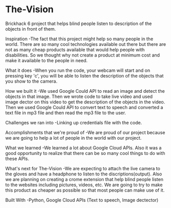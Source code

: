 # The-Vision
Brickhack 6 project that helps blind people listen to description of the objects in front of them.

Inspiration -The fact that this project might help so many people in the world. There are so many cool technologies available out there but there are not as many cheap products available that would help people with disabilities. So we thought why not create a product at minimum cost and make it available to the people in need. 

What it does -When you run the code, your webcam will start and on pressing key 'c', you will be able to listen the description of the objects that you show to the camera. 

How we built it -We used Google Could API to read an image and detect the objects in that image. Then we wrote code to take live video and used image dector on this video to get the description of the objects in the video. Then we used Google Could API to convert text to speech and converted a text file in mp3 file and then read the mp3 file to the user. 

Challenges we ran into -Linking up credentials file with the code.

Accomplishments that we're proud of -We are proud of our project because we are going to help a lot of people in the world with our project.

What we learned -We learned a lot about Google Cloud APIs. Also it was a good opportunity to realize that there can be so many cool things to do with these APIs.

What's next for The-Vision -We are expecting to attach the live camera to the gloves and have a headphone to listen to the discriptions(output). Also we are planning on creating a crome extension that help blind people listen to the websites including pictures, videos, etc. We are going to try to make this product as cheaper as possible so that most people can make use of it.

Built With -Python, Google Cloud APIs (Text to speech, Image dectector)

